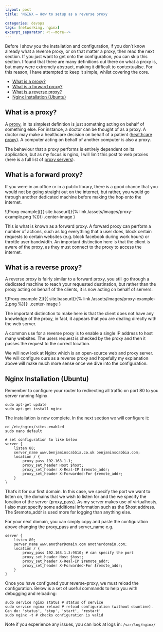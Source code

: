 ```yaml
---
layout: post
title: 'NGINX – How to setup as a reverse proxy
'
categories: devops
tags: [networking, nginx]
excerpt_separator: <!--more-->
---
```


Before I show you the installation and configuration, if you don’t know already what a reverse proxy, or on that matter a proxy, then read the next section. If you just want to get onto the configuration, you can skip this section. I found that there are many definitions out there on what a proxy is, but many were extremely abstract, making it difficult to contextualise. For this reason, I have attempted to keep it simple, whilst covering the core.

<!--more-->

- [What is a proxy?](#what-is-a-proxy)
- [What is a forward proxy?](#what-is-a-forward-proxy)
- [What is a reverse proxy?](#what-is-a-reverse-proxy)
- [Nginx Installation (Ubuntu)](#nginx-installation-ubuntu)

## What is a proxy? ##

A [proxy](https://en.wikipedia.org/wiki/Proxy), in its simplest definition is just something acting on behalf of something else. For instance, a doctor can be thought of as a proxy. A doctor may make a healthcare decision on behalf of a patient ([healthcare proxy](https://en.wikipedia.org/wiki/Healthcare_proxy)). A computer acting on behalf of another computer is also a proxy.

The behaviour that a proxy performs is entirely dependent on its application, but as my focus is nginx, I will limit this post to web proxies (here is a full list of [proxy servers](https://en.wikipedia.org/wiki/Proxy_server)).

## What is a forward proxy? ##

If you were in an office or in a public library, there is a good chance that you would not be going straight out on the internet, but rather, you would go through another dedicated machine before making the hop onto the internet.

![Proxy example]({{ site.baseurl}}{% link /assets/images/proxy-example.png %}){: .center-image }

This is what is known as a forward proxy. A forward proxy can perform a number of actions, such as log everything that a user does, block certain requests to certain websites (e.g. block facebook during work hours) or throttle user bandwidth. An important distinction here is that the client is aware of the proxy, as they must connect to the proxy to access the internet.

## What is a reverse proxy? ##

A reverse proxy is fairly similar to a forward proxy, you still go through a dedicated machine to reach your requested destination, but rather than the proxy acting on behalf of the clients, it is now acting on behalf of servers:

![Proxy example 2]({{ site.baseurl}}{% link /assets/images/proxy-example-2.png %}){: .center-image }

The important distinction to make here is that the client does not have any knowledge of the proxy, in fact, it appears that you are dealing directly with the web server.

A common use for a reverse proxy is to enable a single IP address to host many websites. The users request is checked by the proxy and then it passes the request to the correct location.

We will now look at Nginx which is an open-source web and proxy server. We will configure ours as a reverse proxy and hopefully my explanation above will make much more sense once we dive into the configuration.

## Nginx Installation (Ubuntu) ##

Remember to configure your router to redirecting all traffic on port 80 to you server running Nginx.

```
sudo apt-get update
sudo apt-get install nginx
```

The installation is now complete. In the next section we will configure it:

```
cd /etc/nginx/sites-enabled
sudo nano default
 
# set configuration to like below
server {
    listen 80;
    server_name www.benjaminscabbia.co.uk benjaminscabbia.com;
    location / {
        proxy_pass 192.168.1.1;
        proxy_set_header Host $host; 
        proxy_set_header X-Real-IP $remote_addr; 
        proxy_set_header X-Forwarded-For $remote_addr;
    }
}
```

That’s it for our first domain. In this case, we specify the port we want to listen on, the domains that we wish to listen for and the we specify the location of the server (proxy_pass). As my server makes use of virtualhosts, I also must specify some additional information such as the $host address. The $remote_addr is used more for logging than anything else.

For your next domain, you can simply copy and paste the configuration above changing the proxy_pass and server_name e.g.

```
server {
    listen 80;
    server_name www.anotherDomain.com anotherdomain.com;
    location / {
        proxy_pass 192.168.1.3:9810; # can specify the port
        proxy_set_header Host $host; 
        proxy_set_header X-Real-IP $remote_addr; 
        proxy_set_header X-Forwarded-For $remote_addr;
    }
}
```

Once you have configured your reverse-proxy, we must reload the configuration. Below is a set of useful commands to help you with debugging and reloading:

```
sudo service nginx status # status of service
sudo service nginx reload # reload configuration (without downtime). Can do: 'status', 'stop', 'start', 'restart' 
sudo nginx -t # checks configuration is valid
```

Note if you experience any issues, you can look at logs in: `/var/log/nginx/`